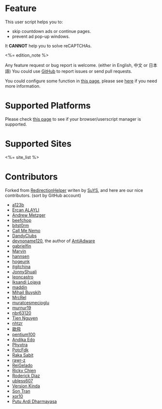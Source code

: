 # Feature

This user script helps you to:

* skip countdown ads or continue pages.
* prevent ad pop-up windows.

It **CANNOT** help you to solve reCAPTCHAs.

<%= edition_note %>

Any feature request or bug report is welcome. (either in English, 中文 or 日本語)
You could use [GitHub] to report issues or send pull requests.

You could configure some function in [this page][1], please see [here][5] if you
need more information.

# Supported Platforms

Please check [this page][2] to see if your browser/userscript manager is
supported.

# Supported Sites

<%= site_list %>

# Contributors

Forked from [RedirectionHelper] writen by [SuYS], and here are our nice
contributors. (sort by GitHub account)

* [a123b](https://github.com/a123b)
* [Ercan ALAYLI](https://github.com/alayliercan)
* [Andrew Metzger](https://github.com/andrewjmetzger)
* [beefchop](https://github.com/beefchop)
* [bitst0rm](https://github.com/bitst0rm)
* [Call Me Nemo](https://github.com/callmenemo491)
* [DandyClubs](https://github.com/DandyClubs)
* [devnoname120](https://github.com/devnoname120), the author of [AntiAdware](https://github.com/handyuserscripts/antiadware#readme)
* [gabrielfin](https://github.com/gabrielfin)
* [Marvin](https://github.com/GiantTreeLP)
* [hannsen](https://github.com/hannsen)
* [hogeunk](https://github.com/hogeunk)
* [itgitchina](https://github.com/itgitchina)
* [JonnyShuali](https://github.com/JonnyShuali)
* [leoncastro](https://github.com/leoncastro)
* [Iksandi Lojaya](https://github.com/lojaya)
* [maddin](https://github.com/maddin77)
* [Mihail Buyskih](https://github.com/MNBuyskih)
* [MrcRel](https://github.com/MrcRel)
* [muratcesmecioglu](https://github.com/muratcesmecioglu)
* [murnur19](https://github.com/murnur19)
* [nbr63120](https://github.com/nbr63120)
* [Tien Nguyen](https://github.com/nhtera)
* [nhtzr](https://github.com/nhtzr)
* [歐飛](https://github.com/ofyxp)
* [pentium100](https://github.com/pentium100)
* [Andika Edo](https://github.com/phiexz)
* [Phyxtra](https://github.com/Phyxtra)
* [PotcFdk](https://github.com/PotcFdk)
* [Raka Sabit](https://github.com/rakasabit)
* [rawr-z](https://github.com/rawr-z)
* [ReiGelado](https://github.com/ReiGelado)
* [Ricky Chien](https://github.com/rickychien)
* [Roderick Diaz](https://github.com/rorik)
* [ubless607](https://github.com/ubless607)
* [Version Kinda](https://github.com/version365)
* [Son Tran](https://github.com/x0rm3r)
* [xor10](https://github.com/xor10)
* [Putu Ardi Dharmayasa](https://github.com/yasawibu)


[1]: https://adsbypasser.github.io/configure.html
[2]: https://github.com/adsbypasser/adsbypasser/wiki/Supported-Platforms
[5]: https://github.com/adsbypasser/adsbypasser/wiki/Runtime-Configurations
[RedirectionHelper]: https://userscripts-mirror.org/scripts/show/69797
[SuYS]: https://userscripts-mirror.org/users/SuYS.html
[GitHub]: https://github.com/adsbypasser/adsbypasser
